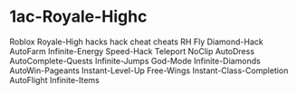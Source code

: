 # 1ac-Royale-Highc
Roblox Royale-High hacks hack cheat cheats RH Fly Diamond-Hack AutoFarm Infinite-Energy Speed-Hack Teleport NoClip AutoDress AutoComplete-Quests Infinite-Jumps God-Mode Infinite-Diamonds AutoWin-Pageants Instant-Level-Up Free-Wings Instant-Class-Completion AutoFlight Infinite-Items
